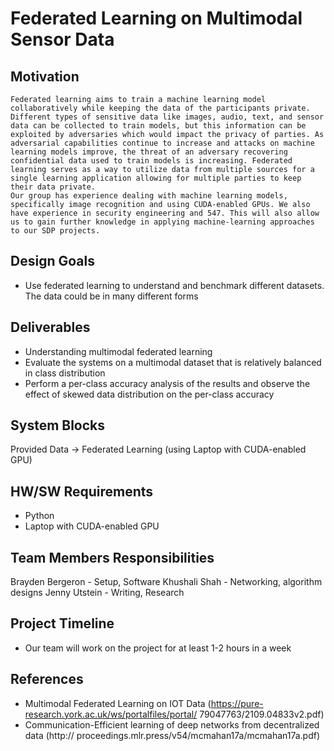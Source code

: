 # Federated Learning on Multimodal Sensor Data

## Motivation
    Federated learning aims to train a machine learning model collaboratively while keeping the data of the participants private. Different types of sensitive data like images, audio, text, and sensor data can be collected to train models, but this information can be exploited by adversaries which would impact the privacy of parties. As adversarial capabilities continue to increase and attacks on machine learning models improve, the threat of an adversary recovering confidential data used to train models is increasing. Federated learning serves as a way to utilize data from multiple sources for a single learning application allowing for multiple parties to keep their data private.
    Our group has experience dealing with machine learning models, specifically image recognition and using CUDA-enabled GPUs. We also have experience in security engineering and 547. This will also allow us to gain further knowledge in applying machine-learning approaches to our SDP projects.
 
## Design Goals
- Use federated learning to understand and benchmark different datasets. The data could be in many different forms 

## Deliverables
- Understanding multimodal federated learning 
- Evaluate the systems on a multimodal dataset that is relatively balanced in class distribution 
- Perform a per-class accuracy analysis of the results and observe the effect of skewed data distribution on the per-class accuracy

## System Blocks
Provided Data -> Federated Learning (using Laptop with CUDA-enabled GPU)

## HW/SW Requirements
- Python
- Laptop with CUDA-enabled GPU

## Team Members Responsibilities
Brayden Bergeron - Setup, Software
Khushali Shah - Networking, algorithm designs 
Jenny Utstein - Writing, Research

## Project Timeline
- Our team will work on the project for at least 1-2 hours in a week 

## References
- Multimodal Federated Learning on IOT Data (https://pure-research.york.ac.uk/ws/portalfiles/portal/ 79047763/2109.04833v2.pdf)
- Communication-Efficient learning of deep networks from decentralized data (http:// proceedings.mlr.press/v54/mcmahan17a/mcmahan17a.pdf)

